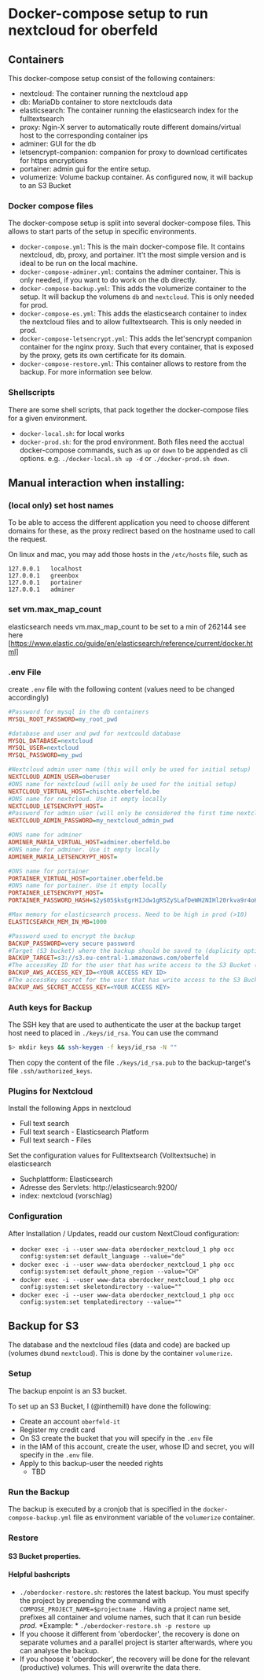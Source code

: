 # Docker-compose setup to run nextcloud for oberfeld

## Containers

This docker-compose setup consist of the following containers:
- nextcloud: The container running the nextcloud app
- db: MariaDb container to store nextclouds data 
- elasticsearch: The container running the elasticsearch index for the fulltextsearch
- proxy: Ngin-X server to automatically route different domains/virtual host to the corresponding container ips
- adminer: GUI for the db
- letsencrypt-companion: companion for proxy to download certificates for https encryptions
- portainer: admin gui for the entire setup.
- volumerize: Volume backup container. As configured now, it will backup to an S3 Bucket

### Docker compose files
The docker-compose setup is split into several docker-compose files. This allows to start parts of the setup in specific environments.
- `docker-compose.yml`: This is the main docker-compose file. It contains nextcloud, db, proxy, and portainer. It't the most simple version and is ideal to be run on the local machine.
- `docker-compose-adminer.yml`: contains the adminer container. This is only needed, if you want to do work on the db directly.
- `docker-compose-backup.yml`: This adds the volumerize container to the setup. It will backup the volumens `db` and `nextcloud`. This is only needed for prod.
- `docker-compose-es.yml`: This adds the elasticsearch container to index the nextcloud files and to allow fulltextsearch. This is only needed in prod.
- `docker-compose-letsencrypt.yml`: This adds the let'sencrypt companion container for the nginx proxy. Such that every container, that is exposed by the proxy, gets its own certificate for its domain.
- `docker-compose-restore.yml`: This container allows to restore from the backup. For more information see below.

### Shellscripts
There are some shell scripts, that pack together the docker-compose files for a given environment.
- `docker-local.sh`: for local works
- `docker-prod.sh`: for the prod environment.
Both files need the acctual docker-compose commands, such as `up` or `down` to be appended as cli options. e.g. `./docker-local.sh up -d` or `./docker-prod.sh down`.

## Manual interaction when installing:

### (local only) set host names
To be able to access the different application you need to choose different domains for these, as 
the proxy redirect based on the hostname used to call the request.

On linux and mac, you may add those hosts in the `/etc/hosts` file, such as 
```
127.0.0.1   localhost
127.0.0.1   greenbox
127.0.0.1   portainer
127.0.0.1   adminer
```
### set vm.max_map_count
elasticsearch needs vm.max_map_count to be set to a min of 262144
see here [https://www.elastic.co/guide/en/elasticsearch/reference/current/docker.html]

### .env File
create `.env` file with the following content (values need to be changed accordingly)
```ini
#Password for mysql in the db containers
MYSQL_ROOT_PASSWORD=my_root_pwd

#database and user and pwd for nextcould database 
MYSQL_DATABASE=nextcloud
MYSQL_USER=nextcloud
MYSQL_PASSWORD=my_pwd

#Nextcloud admin user name (this will only be used for initial setup)
NEXTCLOUD_ADMIN_USER=oberuser
#DNS name for nextcloud (will only be used for the initial setup)
NEXTCLOUD_VIRTUAL_HOST=chischte.oberfeld.be
#DNS name for nextcloud. Use it empty locally
NEXTCLOUD_LETSENCRYPT_HOST=
#Password for admin user (will only be considered the first time nextcloud is installed)
NEXTCLOUD_ADMIN_PASSWORD=my_nextcloud_admin_pwd

#DNS name for adminer
ADMINER_MARIA_VIRTUAL_HOST=adminer.oberfeld.be
#DNS name for adminer. Use it empty locally
ADMINER_MARIA_LETSENCRYPT_HOST=

#DNS name for portainer
PORTAINER_VIRTUAL_HOST=portainer.oberfeld.be
#DNS name for portainer. Use it empty locally
PORTAINER_LETSENCRYPT_HOST=
PORTAINER_PASSWORD_HASH=$2y$05$ksEgrHIJdw1gR5ZySLafDeWH2NIHl20rkva9r4oK54goI/yT1jI4S

#Max memory for elasticsearch process. Need to be high in prod (>10)
ELASTICSEARCH_MEM_IN_MB=1000

#Password used to encrypt the backup
BACKUP_PASSWORD=very secure password
#Target (S3 bucket) where the backup should be saved to (duplicity option)
BACKUP_TARGET=s3://s3.eu-central-1.amazonaws.com/oberfeld
#The accessKey ID for the user that has write access to the S3 Bucket (duplicity option)
BACKUP_AWS_ACCESS_KEY_ID=<YOUR ACCESS KEY ID>
#The accessKey secret for the user that has write access to the S3 Bucket (duplicity option)
BACKUP_AWS_SECRET_ACCESS_KEY=<YOUR ACCESS KEY>

```
### Auth keys for Backup
The SSH key that are used to authenticate the user at the backup target host
need to placed in `./keys/id_rsa`.
You can use the command
```bash
$> mkdir keys && ssh-keygen -f keys/id_rsa -N ""
``` 
Then copy the content of the file `./keys/id_rsa.pub` to the backup-target's file `.ssh/authorized_keys`.

### Plugins for Nextcloud
Install the following Apps in nextcloud
- Full text search
- Full text search - Elasticsearch Platform
- Full text search - Files

Set the configuration values for Fulltextsearch (Volltextsuche) in elasticsearch
- Suchplattform: Elasticsearch
- Adresse des Servlets: http://elasticsearch:9200/
- index: nextcloud (vorschlag)

### Configuration
After Installation / Updates, readd our custom NextCloud configuration:
- `docker exec -i --user www-data oberdocker_nextcloud_1 php occ config:system:set default_language --value="de"`
- `docker exec -i --user www-data oberdocker_nextcloud_1 php occ config:system:set default_phone_region --value="CH"`
- `docker exec -i --user www-data oberdocker_nextcloud_1 php occ config:system:set skeletondirectory --value=""`
- `docker exec -i --user www-data oberdocker_nextcloud_1 php occ config:system:set templatedirectory --value=""`


## Backup for S3
The database and the nextcloud files (data and code) are backed up (volumes `db`und `nextcloud`).
This is done by the container `volumerize`. 

### Setup
The backup enpoint is an S3 bucket. 

To set up an S3 Bucket, I (@inthemill) have done the following:
- Create an account `oberfeld-it`
- Register my credit card
- On S3 create the bucket that you will specify in the `.env` file
- in the IAM of this account, create the user, whose ID and secret, you will specify in the `.env` file.
- Apply to this backup-user the needed rights
    - TBD

### Run the Backup
The backup is executed by a cronjob that is specified in the `docker-compose-backup.yml` file as environment variable of the `volumerize` container.

### Restore

#### S3 Bucket properties.


#### Helpful bashcripts
- `./oberdocker-restore.sh`: restores the latest backup. 
You must specify the project by prepending the command with `COMPOSE_PROJECT_NAME=$projectname `.
Having a project name set, prefixes all container and volume names, 
such that it can run beside _prod_.
  *Example: * `./oberdocker-restore.sh -p restore up`
- If you choose it different from 'oberdocker', the recovery is done on separate volumes and a parallel project is starter afterwards,
where you can analyse the backup.
- If you choose it 'oberdocker', the recovery will be done for the relevant (productive) volumes. This will overwrite the data there.
